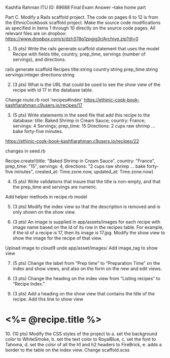 Kashfia Rahman
ITU ID: 89688
Final Exam Answer –take home part

Part C. Modify a Rails scaffold project.  The code on pages 6 to 12 is from the EthnicCookbook scaffold project.  Make the source code modifications as specified in items 1 through 10 directly on the source code pages. 
All relevant files are on dropbox: https://www.dropbox.com/s/dzh378p1zpgjg3r/Archive.zip?dl=0

1.	(5 pts) Write the rails generate scaffold statement that uses the model Recipe with fields title, country, prep_time, servings (number of servings), and directions.

rails generate scaffold Recipes title:string country:string prep_time:string servings:integer directions:string

2.	(3 pts) What is the URL that could be used to see the show view of the recipe with id 17 in the database table.

Change route.rb
root 'recipes#index'
https://ethinic-cook-book-kashfiarahman.c9users.io/recipes/17

3.	(5 pts) Write statements in the seed file that add this recipe to the database:
title: Baked Shrimp in Cream Sauce; country: France; servings: 4 Servings; prep_time: 15
Directions: 2 cups raw shrimp … bake forty-five minutes.

https://ethinic-cook-book-kashfiarahman.c9users.io/recipes/22

changes in seed.rb

Recipe.create!(title:  "Baked Shrimp in Cream Sauce",
               country: "France",
               prep_time: "15",
               servings: 4,
               directions: "2 cups raw shrimp … bake forty-five minutes",
               created_at: Time.zone.now,
               updated_at: Time.zone.now)  

4.	(5 pts) Write validations that insure that the title is non-empty, and that the prep_time and servings are numeric.

Add helper methods in recipe.rb model
 

5.	(3 pts) Modify the index view so that the description is removed and is only shown on the show view.
 
6.	(3 pts) An image is supplied in app/assets/images for each recipe with image name based on the id of its row in the recipes table.  For example, if the id of a recipe is 17, then its image is 17.jpg.  Modify the show view to show the image for the recipe of that view.

Upload image to cloud9 unde app/asset/images/
Add image_tag to show view
 

7.	(5 pts) Change the label from “Prep time” to “Preparation Time” on the index and show views, and also on the form on the new and edit views.
 
 
 

8.	(3 pts) Change the heading on the index view from “Listing recipes” to “Recipe Index.”
 
9.	(3 pts) Add a heading on the show view that contains the title of the recipe.
Add this line to show view
<h1><%= @recipe.title %></h1>
10.	(10 pts) Modify the CSS styles of the project to
a.	set the background color to WhiteSmoke,
b.	set the text color to RoyalBlue,
c.	set the font to Tahoma,
d.	set the color of all the h1 and h2 headers to FireBrick,
e.	adds a border to the table on the index view.
Change scaffold.scss
 



